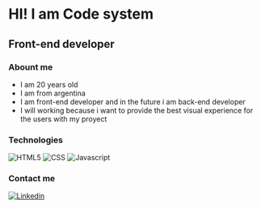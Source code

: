 <h1>HI! I am Code system</h1>
<h2>Front-end developer</h2>

### Abount me
- I am 20 years old
- I am from argentina
- I am front-end developer and in the future i am back-end developer
- I will working because i want to provide the best visual experience for the users with my proyect

### Technologies
![HTML5](https://img.shields.io/badge/HTML5-grey?logo=HTML5)
![CSS](https://img.shields.io/badge/CSS3-grey?logo=css3)
![Javascript](https://img.shields.io/badge/javascript-grey?logo=javascript)

### Contact me
<a href="https://www.linkedin.com/in/julian-andrada-092b2024b"><img alt="Linkedin" src="https://img.shields.io/badge/Linkedin-Julian%20Andrada-blue?style=flat-square&logo=linkedin"/></a>
